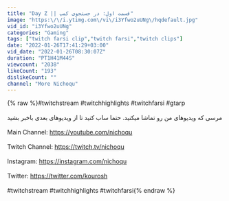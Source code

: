 ```yaml
---
title: "Day Z || قسمت اول: در جستجوی کمپ"
image: "https:\/\/i.ytimg.com\/vi\/i3Yfwo2uUNg\/hqdefault.jpg"
vid_id: "i3Yfwo2uUNg"
categories: "Gaming"
tags: ["twitch farsi clip","twitch farsi","twitch clips"]
date: "2022-01-26T17:41:29+03:00"
vid_date: "2022-01-26T08:30:07Z"
duration: "PT1H41M44S"
viewcount: "2038"
likeCount: "193"
dislikeCount: ""
channel: "More Nichoqu"
---
```

{% raw %}#twitchstream #twitchhighlights #twitchfarsi #gtarp<br /><br />مرسی که ویدیوهای من رو تماشا میکنید. حتما ساب کنید تا از ویدیوهای بعدی باخبر بشید<br /><br />Main Channel: <a rel="nofollow" target="blank" href="https://youtube.com/nichoqu">https://youtube.com/nichoqu</a><br /><br />Twitch Channel: <a rel="nofollow" target="blank" href="https://twitch.tv/nichoqu">https://twitch.tv/nichoqu</a><br /><br />Instagram: <a rel="nofollow" target="blank" href="https://instagram.com/nichoqu">https://instagram.com/nichoqu</a><br /><br />Twitter: <a rel="nofollow" target="blank" href="https://twitter.com/kourosh">https://twitter.com/kourosh</a><br /><br />#twitchstream #twitchhighlights #twitchfarsi{% endraw %}

